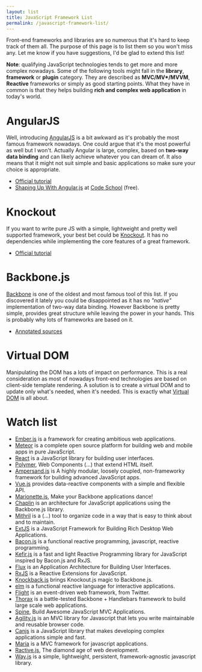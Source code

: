 ```yaml
---
layout: list
title: JavaScript Framework List
permalink: /javascript-framework-list/
---
```


Front-end frameworks and libraries are so numerous that it's hard to keep track of them all.
The purpose of this page is to list them so you won't miss any.
Let me know if you have suggestions, I'd be glad to extend this list!

**Note**: qualifying JavaScript technologies tends to get more and more complex nowadays.
Some of the following tools might fall in the **library**, **framework** or **plugin** category.
They are described as **MVC/MV\*/MVVM**, **Reactive** frameworks or simply as good starting points.
What they have in common is that they helps building **rich and complex web application** in today's world.



# AngularJS

Well, introducing [AngularJS](https://angularjs.org/) is a bit awkward as it's probably the most famous framework nowadays.
One could argue that it's the most powerful as well but I won't.
Actually Angular is large, complex, based on **two-way data binding** and can likely achieve whatever you can dream of.
It also means that it might not suit simple and basic applications so make sure your choice is appropriate.

* [Official tutorial](https://docs.angularjs.org/tutorial/step_00)
* [Shaping Up With Angular.js](https://www.codeschool.com/courses/shaping-up-with-angular-js) at [Code School](https://www.codeschool.com/) (free).



# Knockout

If you want to write pure JS with a simple, lightweight and pretty well supported framework, your best bet could be [Knockout](http://knockoutjs.com/).
It has no dependencies while implementing the core features of a great framework.

* [Official tutorial](http://learn.knockoutjs.com/)



# Backbone.js

[Backbone](http://backbonejs.org/) is one of the oldest and most famous tool of this list.
If you discovered it lately you could be disappointed as it has no _"native"_ implementation of two-way data binding.
However Backbone is pretty simple, provides great structure while leaving the power in your hands.
This is probably why lots of frameworks are based on it.

* [Annotated sources](http://backbonejs.org/docs/backbone.html)



# Virtual DOM

Manipulating the DOM has a lots of impact on performance.
This is a real consideration as most of nowadays front-end technologies are based on client-side template rendering.
A solution is to create a virtual DOM and to update only what's needed, when it's needed.
This is exactly what [Virtual DOM](https://github.com/Matt-Esch/virtual-dom) is all about.



# Watch list

* [Ember.js](http://emberjs.com/) is a framework for creating ambitious web applications.
* [Meteor](https://www.meteor.com/) is a complete open source platform for building web and mobile apps in pure JavaScript.
* [React](http://facebook.github.io/react/) is a JavaScript library for building user interfaces.
* [Polymer](https://www.polymer-project.org/), Web Components (...) that extend HTML itself.
* [Ampersand.js](http://ampersandjs.com/) is A highly modular, loosely coupled, non-frameworky framework for building advanced JavaScript apps.
* [Vue.js](http://vuejs.org/) provides data-reactive components with a simple and flexible API.
* [Marionette.js](http://marionettejs.com/), Make your Backbone applications dance!
* [Chaplin](http://chaplinjs.org/) is an architecture for JavaScript applications using the Backbone.js library.
* [Mithril](http://lhorie.github.io/mithril/) is a (...) tool to organize code in a way that is easy to think about and to maintain.
* [ExtJS](http://www.sencha.com/products/extjs/) is a JavaScript Framework for Building Rich Desktop Web Applications.
* [Bacon.js](http://baconjs.github.io/) is a functional reactive programming, javascript, reactive programming.
* [Kefir.js](http://pozadi.github.io/kefir/) is a fast and light Reactive Programming library for JavaScript inspired by Bacon.js and RxJS.
* [Flux](http://facebook.github.io/flux/) is an Application Architecture for Building User Interfaces.
* [RxJS](http://reactive-extensions.github.io/RxJS/) is a Reactive Extensions for JavaScript.
* [Knockback.js](http://kmalakoff.github.io/knockback/) brings Knockout.js magic to Backbone.js.
* [elm](http://elm-lang.org/) is a functional reactive language for interactive applications.
* [Flight](https://flightjs.github.io/) is an event-driven web framework, from Twitter.
* [Thorax](http://thoraxjs.org/) is a battle-tested Backbone + Handlebars framework to build large scale web applications.
* [Spine](http://spinejs.com/), Build Awesome JavaScript MVC Applications.
* [Agility.js](http://agilityjs.com/) is an MVC library for Javascript that lets you write maintainable and reusable browser code.
* [Canjs](http://canjs.com/) is a JavaScript library that makes developing complex applications simple and fast.
* [Maria](http://peter.michaux.ca/maria/) is a MVC framework for javascript applications.
* [Ractive.js](http://www.ractivejs.org/), The diamond age of web development.
* [Way.js](http://gwendall.github.io/way/) is a simple, lightweight, persistent, framework-agnostic javascript library.